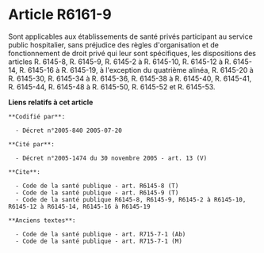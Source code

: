 # Article R6161-9

Sont applicables aux établissements de santé privés participant au service public hospitalier, sans préjudice des règles
d'organisation et de fonctionnement de droit privé qui leur sont spécifiques, les dispositions des articles R. 6145-8, R.
6145-9, R. 6145-2 à R. 6145-10, R. 6145-12 à R. 6145-14, R. 6145-16 à R. 6145-19, à l'exception du quatrième alinéa, R.
6145-20 à R. 6145-30, R. 6145-34 à R. 6145-36, R. 6145-38 à R. 6145-40, R. 6145-41, R. 6145-44, R. 6145-48 à R. 6145-50, R.
6145-52 et R. 6145-53.

**Liens relatifs à cet article**

	**Codifié par**:

	  - Décret n°2005-840 2005-07-20

	**Cité par**:

	  - Décret n°2005-1474 du 30 novembre 2005 - art. 13 (V)

	**Cite**:

	  - Code de la santé publique - art. R6145-8 (T)
	  - Code de la santé publique - art. R6145-9 (T)
	  - Code de la santé publique R6145-8, R6145-9, R6145-2 à R6145-10, R6145-12 à R6145-14, R6145-16 à R6145-19

	**Anciens textes**:

	  - Code de la santé publique - art. R715-7-1 (Ab)
	  - Code de la santé publique - art. R715-7-1 (M)
